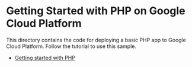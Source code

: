# Getting Started with PHP on Google Cloud Platform

This directory contains the code for deploying a basic PHP app to Google Cloud
Platform. Follow the tutorial to use this sample.

  * [Getting started with PHP][getting-started]

[getting-started]: http://cloud.google.com/php/getting-started
